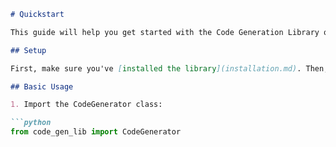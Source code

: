 
```markdown
# Quickstart

This guide will help you get started with the Code Generation Library quickly.

## Setup

First, make sure you've [installed the library](installation.md). Then, create a new Python file for your project.

## Basic Usage

1. Import the CodeGenerator class:

```python
from code_gen_lib import CodeGenerator